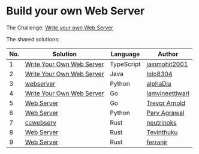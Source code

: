 # Build your own Web Server

The Challenge: [Write your own Web Server](https://codingchallenges.fyi/challenges/challenge-webserver)

The shared solutions:

| No. | Solution | Language | Author |
|-----|----------|----------|--------|
| 1 | [Write Your Own Web Server](https://github.com/jainmohit2001/coding-challenges/blob/master/src/11) | TypeScript | [jainmohit2001](https://github.com/jainmohit2001) |
| 2 | [Write Your Own Web Server](https://github.com/lolo8304/coding-challenge/tree/main/no-11) | Java | [lolo8304](https://github.com/lolo8304) |
| 3 | [webserver](https://github.com/alphaDia/webserver) | Python | [alphaDia](https://github.com/alphaDia) |
| 4 | [Write Your Own Web Server](https://github.com/iamvineettiwari/go-web-server) | Go | [iamvineettiwari](https://github.com/iamvineettiwari) |
| 5 | [Web Server](https://github.com/tlarnold10/coding-challenges/tree/main/webServer) | Go | [Trevor Arnold](https://github.com/tlarnold10) |
| 6 | [Web Server](https://github.com/agparv19/webserver) | Python | [Parv Agrawal](https://github.com/agparv19) |
| 7 | [ccwebserv](https://github.com/neutrinoks/CodingChallenge/tree/main/ccwebserv) | Rust | [neutrinoks](https://github.com/neutrinoks) |
| 8 | [Web Server](https://github.com/Tevinthuku/coding_challenges_fyi/tree/main/web-server) | Rust | [Tevinthuku](https://github.com/Tevinthuku) |
| 9 | [Web Server](https://github.com/ferranjr/build-your-own-in-rust/tree/main/web-server) | Rust | [ferranjr](https://github.com/ferranjr/) |
